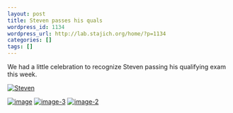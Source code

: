 ```yaml
---
layout: post
title: Steven passes his quals
wordpress_id: 1134
wordpress_url: http://lab.stajich.org/home/?p=1134
categories: []
tags: []
---
```


We had a little celebration to recognize Steven passing his qualifying exam this week.

[![Steven](/images/wp_upload/2013/02/image-11-e1362118625216-1024x951.jpeg)](/images/wp_upload/2013/02/image-11-e1362118625216.jpeg)

[![image](/images/wp_upload/2013/02/image-1024x764.jpeg)](/images/wp_upload/2013/02/image.jpeg) [![image-3](/images/wp_upload/2013/02/image-3-1024x764.jpeg)](/images/wp_upload/2013/02/image-3.jpeg) [![image-2](/images/wp_upload/2013/02/image-2-1024x764.jpeg)](/images/wp_upload/2013/02/image-2.jpeg)
